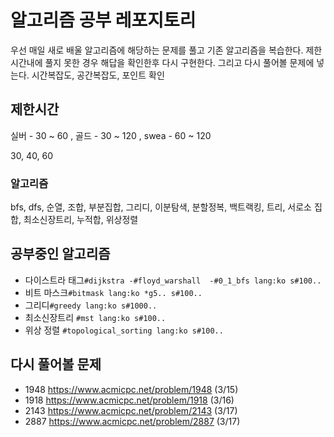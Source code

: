 # 알고리즘 공부 레포지토리
우선 매일 새로 배울 알고리즘에 해당하는 문제를 풀고 기존 알고리즘을 복습한다. 
제한시간내에 풀지 못한 경우 해답을 확인한후 다시 구현한다. 그리고 다시 풀어볼 문제에 넣는다.
시간복잡도, 공간복잡도, 포인트 확인
## 제한시간
실버 - 30 ~ 60 , 골드 - 30 ~ 120 , swea - 60 ~ 120

30, 40, 60

### 알고리즘
bfs, dfs, 순열, 조합, 부분집합, 그리디, 이분탐색, 분할정복, 백트랙킹, 트리, 서로소 집합, 최소신장트리, 누적합, 위상정렬

## 공부중인 알고리즘
- 다이스트라 태그```#dijkstra -#floyd_warshall  -#0_1_bfs lang:ko s#100..```
- 비트 마스크```#bitmask lang:ko *g5.. s#100..```
- 그리디```#greedy lang:ko s#1000..```
- 최소신장트리 ```#mst lang:ko s#100..```
- 위상 정렬 ```#topological_sorting lang:ko s#100..```

## 다시 풀어볼 문제
- 1948 https://www.acmicpc.net/problem/1948 (3/15)
- 1918 https://www.acmicpc.net/problem/1918 (3/16)
- 2143 https://www.acmicpc.net/problem/2143 (3/17)
- 2887 https://www.acmicpc.net/problem/2887 (3/17)
 